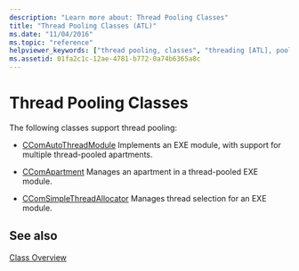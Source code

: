 ```yaml
---
description: "Learn more about: Thread Pooling Classes"
title: "Thread Pooling Classes (ATL)"
ms.date: "11/04/2016"
ms.topic: "reference"
helpviewer_keywords: ["thread pooling, classes", "threading [ATL], pooling", "pooling worker threads"]
ms.assetid: 01fa2c1c-12ae-4781-b772-0a74b6365a8c
---
```

# Thread Pooling Classes

The following classes support thread pooling:

- [CComAutoThreadModule](../atl/reference/ccomautothreadmodule-class.md) Implements an EXE module, with support for multiple thread-pooled apartments.

- [CComApartment](../atl/reference/ccomapartment-class.md) Manages an apartment in a thread-pooled EXE module.

- [CComSimpleThreadAllocator](../atl/reference/ccomsimplethreadallocator-class.md) Manages thread selection for an EXE module.

## See also

[Class Overview](../atl/atl-class-overview.md)
